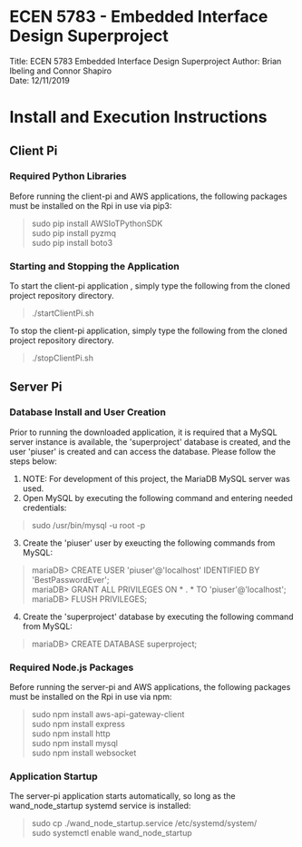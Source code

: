 # ECEN 5783 - Embedded Interface Design Superproject
Title: ECEN 5783 Embedded Interface Design Superproject
Author: Brian Ibeling and Connor Shapiro  
Date: 12/11/2019  

# Install and Execution Instructions
## Client Pi
### Required Python Libraries
Before running the client-pi and AWS applications, the following packages must be installed on the Rpi in use via pip3:
  > sudo pip install AWSIoTPythonSDK  
  > sudo pip install pyzmq  
  > sudo pip install boto3

### Starting and Stopping the Application
To start the client-pi application , simply type the following from the cloned project repository directory.
  > ./startClientPi.sh

To stop the client-pi application, simply type the following from the cloned project repository directory.
  > ./stopClientPi.sh


## Server Pi
### Database Install and User Creation
Prior to running the downloaded application, it is required that a MySQL server instance is available, the 'superproject' database is created, and the user 'piuser' is created and can access the database. Please follow the steps below:

1. NOTE: For development of this project, the MariaDB MySQL server was used.
2. Open MySQL by executing the following command and entering needed credentials:
  > sudo /usr/bin/mysql -u root -p
3. Create the 'piuser' user by exeucting the following commands from MySQL:
  > mariaDB> CREATE USER 'piuser'@'localhost' IDENTIFIED BY 'BestPasswordEver';  
  > mariaDB> GRANT ALL PRIVILEGES ON * . * TO 'piuser'@'localhost';  
  > mariaDB> FLUSH PRIVILEGES;
4. Create the 'superproject' database by executing the following command from MySQL:
  > mariaDB> CREATE DATABASE superproject;

### Required Node.js Packages
Before running the server-pi and AWS applications, the following packages must be installed on the Rpi in use via npm:
  > sudo npm install aws-api-gateway-client  
  > sudo npm install express  
  > sudo npm install http  
  > sudo npm install mysql  
  > sudo npm install websocket

### Application Startup
The server-pi application starts automatically, so long as the wand_node_startup systemd service is installed:
  > sudo cp ./wand_node_startup.service /etc/systemd/system/  
  > sudo systemctl enable wand_node_startup